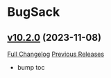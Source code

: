 # BugSack

## [v10.2.0](https://github.com/funkydude/BugSack/tree/v10.2.0) (2023-11-08)
[Full Changelog](https://github.com/funkydude/BugSack/compare/v10.1.8...v10.2.0) [Previous Releases](https://github.com/funkydude/BugSack/releases)

- bump toc  
